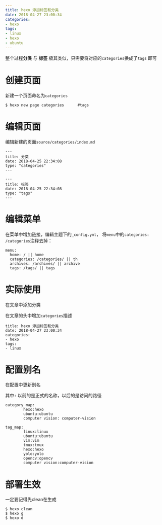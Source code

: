 ```yaml
---
title: hexo 添加标签和分类
date: 2018-04-27 23:00:34
categories:
- hexo
tags:
- linux
- hexo
- ubuntu
---
```




整个过程**分类** 与 **标签** 极其类似，只需要将对应的`categories`换成了`tags` 即可

# 创建页面

新建一个页面命名为`categories`

```
$ hexo new page categories		#tags
```

# 编辑页面

编辑新建的页面`source/categories/index.md`

```
---
title: 分类
date: 2018-04-25 22:34:08
type: "categories"
---
```

```
---
title: 标签
date: 2018-04-25 22:34:08
type: "tags"
---
```

# 编辑菜单

在菜单中增加链接，编辑主题下的`_config.yml`， 将`menu`中的`categories: /categories`注释去掉：

```
menu:
  home: / || home
  categories: /categories/ || th
  archives: /archives/ || archive
  tags: /tags/ || tags
```

# 实际使用

在文章中添加分类

在文章的头中增加`categories`描述

```
title: hexo 添加标签和分类
date: 2018-04-27 23:00:34
categories:
- hexo
tags:
- linux
```

# 配置别名

在配置中更新别名

其中`:` 以前的是正式的名称，以后的是访问的路径

```
category_map:
        hexo:hexo
        ubuntu:ubuntu
        computer vision: computer-vision
```

```
tag_map:
        linux:linux
        ubuntu:ubuntu
        vim:vim
        tmux:tmux
        hexo:hexo
        yolo:yolo
        opencv:opencv
        computer vision:computer-vision
```

# 部署生效

一定要记得先clean在生成

```
$ hexo clean
$ hexo g
$ hexo d
```



